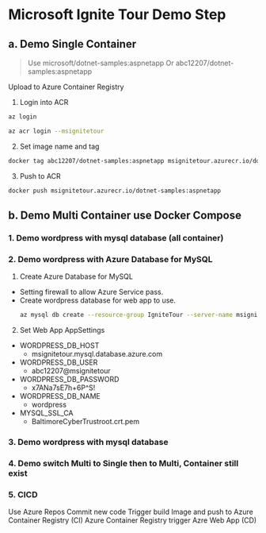 # Microsoft Ignite Tour Demo Step

## a. Demo Single Container
> Use microsoft/dotnet-samples:aspnetapp
> Or abc12207/dotnet-samples:aspnetapp

Upload to Azure Container Registry
1. Login into ACR
```bash
az login

az acr login --msignitetour
```

2. Set image name and tag
```bash
docker tag abc12207/dotnet-samples:aspnetapp msignitetour.azurecr.io/dotnet-samples:aspnetapp
```

3. Push to ACR
```bash
docker push msignitetour.azurecr.io/dotnet-samples:aspnetapp
```

## b. Demo Multi Container use Docker Compose
### 1. Demo wordpress with mysql database (all container)
### 2. Demo wordpress with Azure Database for MySQL
1. Create Azure Database for MySQL
  - Setting firewall to allow Azure Service pass.
  - Create wordpress database for web app to use.
    ``` bash
    az mysql db create --resource-group IgniteTour --server-name msignitetour --name wordpress
    ``` 
2. Set Web App AppSettings
  - WORDPRESS_DB_HOST
    - msignitetour.mysql.database.azure.com
  - WORDPRESS_DB_USER
    - abc12207@msignitetour
  - WORDPRESS_DB_PASSWORD
    - x7ANa7sE7h+6P^S!
  - WORDPRESS_DB_NAME
    - wordpress
  - MYSQL_SSL_CA
    - BaltimoreCyberTrustroot.crt.pem
### 3. Demo wordpress with mysql database

### 4. Demo switch Multi to Single then to Multi, Container still exist

### 5. CICD
Use Azure Repos
Commit new code
Trigger build Image and push to Azure Container Registry (CI)
Azure Container Registry trigger Azre Web App (CD)